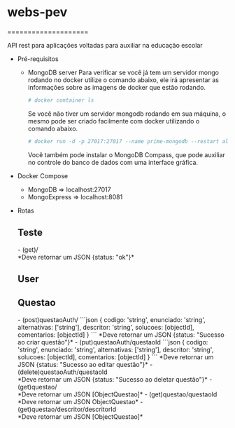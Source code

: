 # webs-pev
====================

API rest para aplicações voltadas para auxiliar na educação escolar

+ Pré-requisitos
    - MongoDB server
        Para verificar se você já tem um servidor mongo rodando no docker utilize o comando abaixo, ele irá apresentar as informações sobre as imagens de docker que estão rodando.
        ```sh
        # docker container ls
        ```
        Se você não tiver um servidor mongodb rodando em sua máquina, o mesmo pode ser criado facilmente com docker utilizando o comando abaixo.
        ```sh
        # docker run -d -p 27017:27017 --name prime-mongodb --restart always mongo
        ```
        Você também pode instalar o MongoDB Compass, que pode auxiliar no controle do banco de dados com uma interface gráfica.

+ Docker Compose
    - MongoDB       =>  localhost:27017
    - MongoExpress  =>  localhost:8081

+ Rotas
    <h2>Teste</h2>
    - (get)/
    <br/>
    *Deve retornar um JSON {status: "ok"}*
    <h2>User</h2>
    <h2>Questao</h2>
    - (post)questaoAuth/
    ```json
        {
            codigo: 'string',
            enunciado: 'string',
            alternativas: ['string'],
            descritor: 'string',
            solucoes: [objectId],
            comentarios: [objectId]
        }
    ```
    *Deve retornar um JSON {status: "Sucesso ao criar questão"}*
    - (put)questaoAuth/questaoId
    ```json
        {
            codigo: 'string',
            enunciado: 'string',
            alternativas: ['string'],
            descritor: 'string',
            solucoes: [objectId],
            comentarios: [objectId]
        }
    ```
    *Deve retornar um JSON {status: "Sucesso ao editar questão"}*
    - (delete)questaoAuth/questaoId
    <br/>
    *Deve retornar um JSON {status: "Sucesso ao deletar questão"}*
    - (get)questao/
    <br/>
    *Deve retornar um JSON [ObjectQuestao]*
    - (get)questao/questaoId
    <br/>
    *Deve retornar um JSON ObjectQuestao*
    - (get)questao/descritor/descritorId
    <br/>
    *Deve retornar um JSON [ObjectQuestao]*